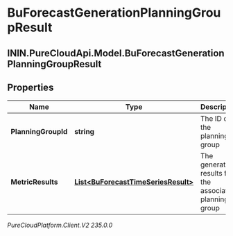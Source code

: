 # BuForecastGenerationPlanningGroupResult

## ININ.PureCloudApi.Model.BuForecastGenerationPlanningGroupResult

## Properties

|Name | Type | Description | Notes|
|------------ | ------------- | ------------- | -------------|
| **PlanningGroupId** | **string** | The ID of the planning group | [optional] |
| **MetricResults** | [**List&lt;BuForecastTimeSeriesResult&gt;**](BuForecastTimeSeriesResult) | The generation results for the associated planning group | [optional] |



_PureCloudPlatform.Client.V2 235.0.0_
